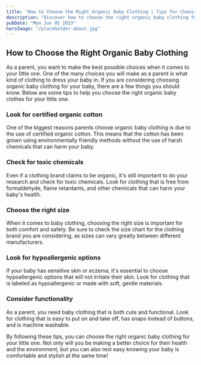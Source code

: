 ```yaml
---
title: "How to Choose the Right Organic Baby Clothing | Tips for Choosing Organic Baby Clothes"
description: "Discover how to choose the right organic baby clothing for your little one. Learn about top tips for choosing organic baby clothes and what to look for."
pubDate: "Mon Jun 05 2023"
heroImage: "/placeholder-about.jpg"
---
```


## How to Choose the Right Organic Baby Clothing
As a parent, you want to make the best possible choices when it comes to your little one. One of the many choices you will make as a parent is what kind of clothing to dress your baby in. If you are considering choosing organic baby clothing for your baby, there are a few things you should know. Below are some tips to help you choose the right organic baby clothes for your little one.

### Look for certified organic cotton
One of the biggest reasons parents choose organic baby clothing is due to the use of certified organic cotton. This means that the cotton has been grown using environmentally friendly methods without the use of harsh chemicals that can harm your baby.

### Check for toxic chemicals
Even if a clothing brand claims to be organic, it&#39;s still important to do your research and check for toxic chemicals. Look for clothing that is free from formaldehyde, flame retardants, and other chemicals that can harm your baby&#39;s health.

### Choose the right size
When it comes to baby clothing, choosing the right size is important for both comfort and safety. Be sure to check the size chart for the clothing brand you are considering, as sizes can vary greatly between different manufacturers.

### Look for hypoallergenic options
If your baby has sensitive skin or eczema, it&#39;s essential to choose hypoallergenic options that will not irritate their skin. Look for clothing that is labeled as hypoallergenic or made with soft, gentle materials.

### Consider functionality
As a parent, you need baby clothing that is both cute and functional. Look for clothing that is easy to put on and take off, has snaps instead of buttons, and is machine washable.

By following these tips, you can choose the right organic baby clothing for your little one. Not only will you be making a better choice for their health and the environment, but you can also rest easy knowing your baby is comfortable and stylish at the same time!
